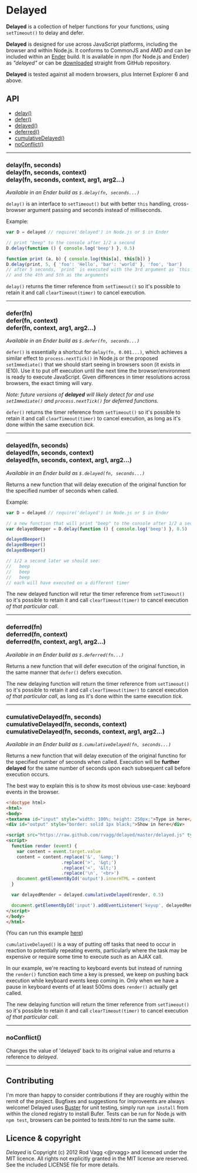 # Delayed

**Delayed** is a collection of helper functions for your functions, using `setTimeout()` to delay and defer.

**Delayed** is designed for use across JavaScript platforms, including the browser and within Node.js. It conforms to CommonJS and AMD and can be included within an [Ender](http://ender.no.de) build. It is available in npm (for Node.js and Ender) as *"delayed"* or can be [downloaded](https://raw.github.com/rvagg/delayed/master/delayed.js) straight from GitHub repository.

**Delayed** is tested against all modern browsers, plus Internet Explorer 6 and above.

## API

 * [delay()](#delay)
 * [defer()](#defer)
 * [delayed()](#delayed)
 * [deferred()](#deferred)
 * [cumulativeDelayed()](#cumulativeDelayed)
 * [noConflict()](#noConflict)

---------------------------------------------

<a name="delay"></a>
### delay(fn, seconds)<br/>delay(fn, seconds, context)<br/>delay(fn, seconds, context, arg1, arg2...)

*Available in an Ender build as `$.delay(fn, seconds...)`*

`delay()` is an interface to `setTimeout()` but with better `this` handling, cross-browser argument passing and seconds instead of milliseconds.

Example:

```js
var D = delayed // require('delayed') in Node.js or $ in Ender

// print "beep" to the console after 1/2 a second
D.delay(function () { console.log('beep') }, 0.5)

function print (a, b) { console.log(this[a], this[b]) }
D.delay(print, 5, { 'foo': 'Hello', 'bar': 'world' }, 'foo', 'bar')
// after 5 seconds, `print` is executed with the 3rd argument as `this`
// and the 4th and 5th as the arguments
```

`delay()` returns the timer reference from `setTimeout()` so it's possible to retain it and call `clearTimeout(timer)` to cancel execution.

---------------------------------------------

<a name="defer"></a>
### defer(fn)<br/>defer(fn, context)<br/>defer(fn, context, arg1, arg2...)

*Available in an Ender build as `$.defer(fn, seconds...)`*

`defer()` is essentially a shortcut for `delay(fn, 0.001...)`, which achieves a similar effect to `process.nextTick()` in Node.js or the proposed `setImmediate()` that we should start seeing in browsers soon (it exists in IE10). Use it to put off execution until the next time the browser/environment is ready to execute JavaScript. Given differences in timer resolutions across browsers, the exact timing will vary.

*Note: future versions of **delayed** will likely detect for and use `setImmediate()` and `process.nextTick()` for deferred functions.*

`defer()` returns the timer reference from `setTimeout()` so it's possible to retain it and call `clearTimeout(timer)` to cancel execution, as long as it's done within the same execution *tick*.

---------------------------------------------

<a name="delayed"></a>
### delayed(fn, seconds)<br/>delayed(fn, seconds, context)<br/>delayed(fn, seconds, context, arg1, arg2...)

*Available in an Ender build as `$.delayed(fn, seconds...)`*

Returns a new function that will delay execution of the original function for the specified number of seconds when called.

Example:

```js
var D = delayed // require('delayed') in Node.js or $ in Ender

// a new function that will print "beep" to the console after 1/2 a second when called
var delayedBeeper = D.delay(function () { console.log('beep') }, 0.5)

delayedBeeper()
delayedBeeper()
delayedBeeper()

// 1/2 a second later we should see:
//   beep
//   beep
//   beep
// each will have executed on a different timer
```

The new delayed function will retur the timer reference from `setTimeout()` so it's possible to retain it and call `clearTimeout(timer)` to cancel execution *of that particular call*.

---------------------------------------------

<a name="deferred"></a>
### deferred(fn)<br/>deferred(fn, context)<br/>deferred(fn, context, arg1, arg2...)

*Available in an Ender build as `$.deferred(fn...)`*

Returns a new function that will defer execution of the original function, in the same manner that `defer()` defers execution.

The new delaying function will return the timer reference from `setTimeout()` so it's possible to retain it and call `clearTimeout(timer)` to cancel execution *of that particular call*, as long as it's done within the same execution *tick*.

---------------------------------------------

<a name="cumulativeDelayed"></a>
### cumulativeDelayed(fn, seconds)<br/>cumulativeDelayed(fn, seconds, context)<br/>cumulativeDelayed(fn, seconds, context, arg1, arg2...)

*Available in an Ender build as `$.cumulativeDelayed(fn, seconds...)`*

Returns a new function that will delay execution of the original functino for the specified number of seconds when called. Execution will be **further delayed** for the same number of seconds upon each subsequent call before execution occurs.

The best way to explain this is to show its most obvious use-case: keyboard events in the browser.

```html
<!doctype html>
<html>
<body>
<textarea id="input" style="width: 100%; height: 250px;">Type in here</textarea>
<div id="output" style="border: solid 1px black;">Show in here</div>

<script src="https://raw.github.com/rvagg/delayed/master/delayed.js" type="text/javascript"></script>
<script>
  function render (event) {
    var content = event.target.value
    content = content.replace('&', '&amp;')
                     .replace('>', '&gt;')
                     .replace('<', '&lt;')
                     .replace('\n', '<br>')
    document.getElementById('output').innerHTML = content
  }

  var delayedRender = delayed.cumulativeDelayed(render, 0.5)

  document.getElementById('input').addEventListener('keyup', delayedRender)
</script>
</body>
</html>
```

(You can run this example [here](https://github.com/rvagg/delayed/cumulativeDelayed.html))

`cumulativeDelayed()` is a way of putting off tasks that need to occur in reaction to potentially repeating events, particularly where the task may be expensive or require some time to execute such as an AJAX call.

In our example, we're reacting to keyboard events but instead of running the `render()` function each time a key is pressed, we keep on pushing back execution while keyboard events keep coming in. Only when we have a pause in keyboard events of at least 500ms does `render()` actually get called.

The new delaying function will return the timer reference from `setTimeout()` so it's possible to retain it and call `clearTimeout(timer)` to cancel execution *of that particular call*.

---------------------------------------------

<a name="noConflict"></a>
### noConflict()

Changes the value of 'delayed' back to its original value and returns a reference to *delayed*.

---------------------------------------------

## Contributing

I'm more than happy to consider contributions if they are roughly within the remit of the project. Bugfixes and suggestions for improveents are always welcome! Delayed uses [Buster](http://busterjs.org) for unit testing, simply run `npm install` from within the cloned registry to install Bufer. Tests can be run for Node.js with `npm test`, browsers can be pointed to *tests.html* to run the same suite.

## Licence & copyright

*Delayed* is Copyright (c) 2012 Rod Vagg <@rvagg> and licenced under the MIT licence. All rights not explicitly granted in the MIT license are reserved. See the included LICENSE file for more details.